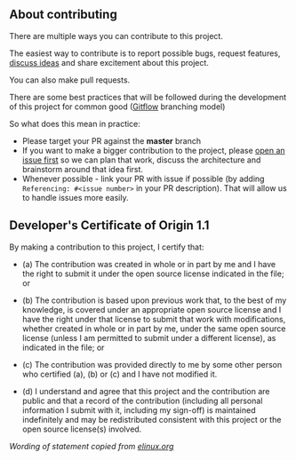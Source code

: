 ## About contributing

There are multiple ways you can contribute to this project.

The easiest way to contribute is to report possible bugs, request features, [discuss ideas](https://github.com/MakeAWishFoundation/SwiftyMocky/issues) and share excitement about this project.

You can also make pull requests.

There are some best practices that will be followed during the development of this project for common good ([Gitflow](http://nvie.com/posts/a-successful-git-branching-model/) branching model)

So what does this mean in practice:

* Please target your PR against the **master** branch
* If you want to make a bigger contribution to the project, please [open an issue first](https://github.com/MakeAWishFoundation/SwiftyMocky/issues/new) so we can plan that work, discuss the architecture and brainstorm around that idea first.
* Whenever possible - link your PR with issue if possible (by adding `Referencing: #<issue number>` in your PR description). That will allow us to handle issues more easily.


## Developer's Certificate of Origin 1.1

By making a contribution to this project, I certify that:

- (a) The contribution was created in whole or in part by me and I
      have the right to submit it under the open source license
      indicated in the file; or

- (b) The contribution is based upon previous work that, to the best
      of my knowledge, is covered under an appropriate open source
      license and I have the right under that license to submit that
      work with modifications, whether created in whole or in part
      by me, under the same open source license (unless I am
      permitted to submit under a different license), as indicated
      in the file; or

- (c) The contribution was provided directly to me by some other
      person who certified (a), (b) or (c) and I have not modified
      it.

- (d) I understand and agree that this project and the contribution
      are public and that a record of the contribution (including all
      personal information I submit with it, including my sign-off) is
      maintained indefinitely and may be redistributed consistent with
      this project or the open source license(s) involved.

*Wording of statement copied from [elinux.org](http://elinux.org/Developer_Certificate_Of_Origin)*
